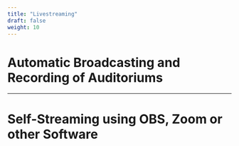 ```yaml
---
title: "Livestreaming"
draft: false
weight: 10
---
```


# Automatic Broadcasting and Recording of Auditoriums

---

# Self-Streaming using OBS, Zoom or other Software
